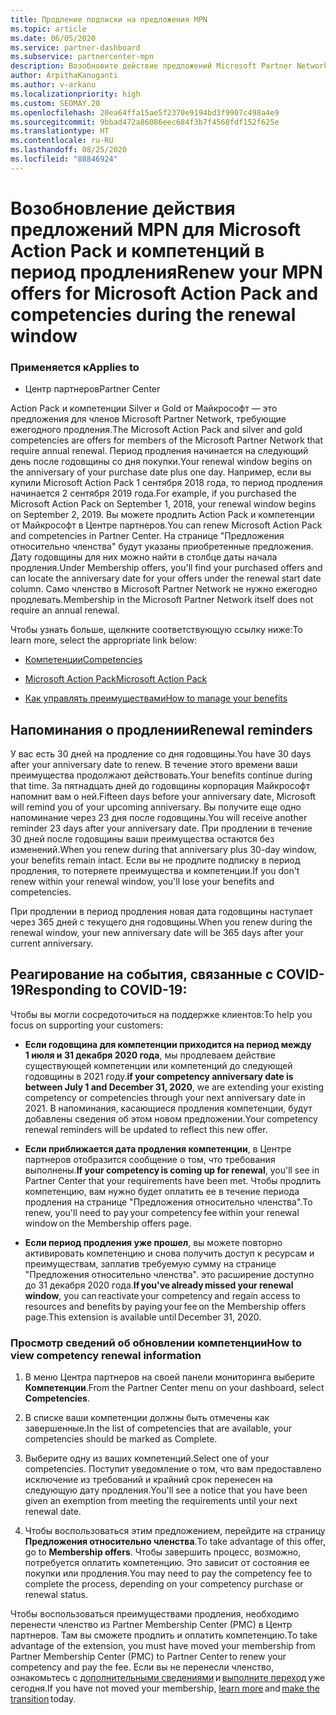 ```yaml
---
title: Продление подписки на предложения MPN
ms.topic: article
ms.date: 06/05/2020
ms.service: partner-dashboard
ms.subservice: partnercenter-mpn
description: Возобновите действие предложений Microsoft Partner Network (MPN) для Microsoft Action Pack и компетенций. Период продления наступает на следующий день после годовщины покупки.
author: ArpithaKanuganti
ms.author: v-arkanu
ms.localizationpriority: high
ms.custom: SEOMAY.20
ms.openlocfilehash: 20ea64ffa15ae5f2370e9194bd3f9907c498a4e9
ms.sourcegitcommit: 9bbad472a86086eec684f3b7f4568fdf152f625e
ms.translationtype: HT
ms.contentlocale: ru-RU
ms.lasthandoff: 08/25/2020
ms.locfileid: "88846924"
---
```

# <a name="renew-your-mpn-offers-for-microsoft-action-pack-and-competencies-during-the-renewal-window"></a><span data-ttu-id="95190-103">Возобновление действия предложений MPN для Microsoft Action Pack и компетенций в период продления</span><span class="sxs-lookup"><span data-stu-id="95190-103">Renew your MPN offers for Microsoft Action Pack and competencies during the renewal window</span></span>

### <a name="applies-to"></a><span data-ttu-id="95190-104">Применяется к</span><span class="sxs-lookup"><span data-stu-id="95190-104">Applies to</span></span>

- <span data-ttu-id="95190-105">Центр партнеров</span><span class="sxs-lookup"><span data-stu-id="95190-105">Partner Center</span></span>

<span data-ttu-id="95190-106">Action Pack и компетенции Silver и Gold от Майкрософт — это предложения для членов Microsoft Partner Network, требующие ежегодного продления.</span><span class="sxs-lookup"><span data-stu-id="95190-106">The Microsoft Action Pack and silver and gold competencies are offers for members of the Microsoft Partner Network that require annual renewal.</span></span> <span data-ttu-id="95190-107">Период продления начинается на следующий день после годовщины со дня покупки.</span><span class="sxs-lookup"><span data-stu-id="95190-107">Your renewal window begins on the anniversary of your purchase date plus one day.</span></span> <span data-ttu-id="95190-108">Например, если вы купили Microsoft Action Pack 1 сентября 2018 года, то период продления начинается 2 сентября 2019 года.</span><span class="sxs-lookup"><span data-stu-id="95190-108">For example, if you purchased the Microsoft Action Pack on September 1, 2018, your renewal window begins on September 2, 2019.</span></span> <span data-ttu-id="95190-109">Вы можете продлить Action Pack и компетенции от Майкрософт в Центре партнеров.</span><span class="sxs-lookup"><span data-stu-id="95190-109">You can renew Microsoft Action Pack and competencies in Partner Center.</span></span> <span data-ttu-id="95190-110">На странице "Предложения относительно членства" будут указаны приобретенные предложения. Дату годовщины для них можно найти в столбце даты начала продления.</span><span class="sxs-lookup"><span data-stu-id="95190-110">Under Membership offers, you'll find your purchased offers and can locate the anniversary date for your offers under the renewal start date column.</span></span> <span data-ttu-id="95190-111">Само членство в Microsoft Partner Network не нужно ежегодно продлевать.</span><span class="sxs-lookup"><span data-stu-id="95190-111">Membership in the Microsoft Partner Network itself does not require an annual renewal.</span></span> 

<span data-ttu-id="95190-112">Чтобы узнать больше, щелкните соответствующую ссылку ниже:</span><span class="sxs-lookup"><span data-stu-id="95190-112">To learn more, select the appropriate link below:</span></span> 

- [<span data-ttu-id="95190-113">Компетенции</span><span class="sxs-lookup"><span data-stu-id="95190-113">Competencies</span></span>](learn-about-competencies.md)

- [<span data-ttu-id="95190-114">Microsoft Action Pack</span><span class="sxs-lookup"><span data-stu-id="95190-114">Microsoft Action Pack</span></span>](mpn-get-action-pack.md)

- [<span data-ttu-id="95190-115">Как управлять преимуществами</span><span class="sxs-lookup"><span data-stu-id="95190-115">How to manage your benefits</span></span>](manage-your-partner-network-benefits.md)

## <a name="renewal-reminders"></a><span data-ttu-id="95190-116">Напоминания о продлении</span><span class="sxs-lookup"><span data-stu-id="95190-116">Renewal reminders</span></span> 

<span data-ttu-id="95190-117">У вас есть 30 дней на продление со дня годовщины.</span><span class="sxs-lookup"><span data-stu-id="95190-117">You have 30 days after your anniversary date to renew.</span></span> <span data-ttu-id="95190-118">В течение этого времени ваши преимущества продолжают действовать.</span><span class="sxs-lookup"><span data-stu-id="95190-118">Your benefits continue during that time.</span></span> <span data-ttu-id="95190-119">За пятнадцать дней до годовщины корпорация Майкрософт напомнит вам о ней.</span><span class="sxs-lookup"><span data-stu-id="95190-119">Fifteen days before your anniversary date, Microsoft will remind you of your upcoming anniversary.</span></span> <span data-ttu-id="95190-120">Вы получите еще одно напоминание через 23 дня после годовщины.</span><span class="sxs-lookup"><span data-stu-id="95190-120">You will receive another reminder 23 days after your anniversary date.</span></span> <span data-ttu-id="95190-121">При продлении в течение 30 дней после годовщины ваши преимущества остаются без изменений.</span><span class="sxs-lookup"><span data-stu-id="95190-121">When you renew during that anniversary plus 30-day window, your benefits remain intact.</span></span> <span data-ttu-id="95190-122">Если вы не продлите подписку в период продления, то потеряете преимущества и компетенции.</span><span class="sxs-lookup"><span data-stu-id="95190-122">If you don't renew within your renewal window, you'll lose your benefits and competencies.</span></span>

<span data-ttu-id="95190-123">При продлении в период продления новая дата годовщины наступает через 365 дней с текущего дня годовщины.</span><span class="sxs-lookup"><span data-stu-id="95190-123">When you renew during the renewal window, your new anniversary date will be 365 days after your current anniversary.</span></span>

## <a name="responding-to-covid-19"></a><span data-ttu-id="95190-124">Реагирование на события, связанные с COVID-19</span><span class="sxs-lookup"><span data-stu-id="95190-124">Responding to COVID-19:</span></span>

<span data-ttu-id="95190-125">Чтобы вы могли сосредоточиться на поддержке клиентов:</span><span class="sxs-lookup"><span data-stu-id="95190-125">To help you focus on supporting your customers:</span></span> 

- <span data-ttu-id="95190-126">**Если годовщина для компетенции приходится на период между 1 июля и 31 декабря 2020 года**, мы продлеваем действие существующей компетенции или компетенций до следующей годовщины в 2021 году.</span><span class="sxs-lookup"><span data-stu-id="95190-126">**if your competency anniversary date is between July 1 and December 31, 2020**, we are extending your existing competency or competencies through your next anniversary date in 2021.</span></span> <span data-ttu-id="95190-127">В напоминания, касающиеся продления компетенции, будут добавлены сведения об этом новом предложении.</span><span class="sxs-lookup"><span data-stu-id="95190-127">Your competency renewal reminders will be updated to reflect this new offer.</span></span> 

- <span data-ttu-id="95190-128">**Если приближается дата продления компетенции**, в Центре партнеров отобразится сообщение о том, что требования выполнены.</span><span class="sxs-lookup"><span data-stu-id="95190-128">**If your competency is coming up for renewal**, you'll see in Partner Center that your requirements have been met.</span></span> <span data-ttu-id="95190-129">Чтобы продлить компетенцию, вам нужно будет оплатить ее в течение периода продления на странице "Предложения относительно членства".</span><span class="sxs-lookup"><span data-stu-id="95190-129">To renew, you'll need to pay your competency fee within your renewal window on the Membership offers page.</span></span> 

- <span data-ttu-id="95190-130">**Если период продления уже прошел**, вы можете повторно активировать компетенцию и снова получить доступ к ресурсам и преимуществам, заплатив требуемую сумму на странице "Предложения относительно членства". это расширение доступно до 31 декабря 2020 года.</span><span class="sxs-lookup"><span data-stu-id="95190-130">**If you've already missed your renewal window**, you can reactivate your competency and regain access to resources and benefits by paying your fee on the Membership offers page.This extension is available until December 31, 2020.</span></span>

### <a name="how-to-view-competency-renewal-information"></a><span data-ttu-id="95190-131">Просмотр сведений об обновлении компетенции</span><span class="sxs-lookup"><span data-stu-id="95190-131">How to view competency renewal information</span></span>

1. <span data-ttu-id="95190-132">В меню Центра партнеров на своей панели мониторинга выберите **Компетенции**.</span><span class="sxs-lookup"><span data-stu-id="95190-132">From the Partner Center menu on your dashboard, select **Competencies**.</span></span>  

2. <span data-ttu-id="95190-133">В списке ваши компетенции должны быть отмечены как завершенные.</span><span class="sxs-lookup"><span data-stu-id="95190-133">In the list of competencies that are available, your competencies should be marked as Complete.</span></span>  

3. <span data-ttu-id="95190-134">Выберите одну из ваших компетенций.</span><span class="sxs-lookup"><span data-stu-id="95190-134">Select one of your competencies.</span></span> <span data-ttu-id="95190-135">Поступит уведомление о том, что вам предоставлено исключение из требований и крайний срок перенесен на следующую дату продления.</span><span class="sxs-lookup"><span data-stu-id="95190-135">You'll see a notice that you have been given an exemption from meeting the requirements until your next renewal date.</span></span>

4. <span data-ttu-id="95190-136">Чтобы воспользоваться этим предложением, перейдите на страницу **Предложения относительно членства**.</span><span class="sxs-lookup"><span data-stu-id="95190-136">To take advantage of this offer, go to **Membership offers**.</span></span> <span data-ttu-id="95190-137">Чтобы завершить процесс, возможно, потребуется оплатить компетенцию. Это зависит от состояния ее покупки или продления.</span><span class="sxs-lookup"><span data-stu-id="95190-137">You may need to pay the competency fee to complete the process, depending on your competency purchase or renewal status.</span></span> 

<span data-ttu-id="95190-138">Чтобы воспользоваться преимуществами продления, необходимо перенести членство из Partner Membership Center (PMC) в Центр партнеров. Там вы сможете продлить и оплатить компетенцию.</span><span class="sxs-lookup"><span data-stu-id="95190-138">To take advantage of the extension, you must have moved your membership from Partner Membership Center (PMC) to Partner Center to renew your competency and pay the fee.</span></span> <span data-ttu-id="95190-139">Если вы не перенесли членство, ознакомьтесь с [дополнительными сведениями](prepare-pmc-pc-migration.md) и [выполните переход](https://partners.microsoft.com/partnerprogram/Welcome.aspx) уже сегодня.</span><span class="sxs-lookup"><span data-stu-id="95190-139">If you have not moved your membership, [learn more](prepare-pmc-pc-migration.md) and [make the transition](https://partners.microsoft.com/partnerprogram/Welcome.aspx) today.</span></span>  

